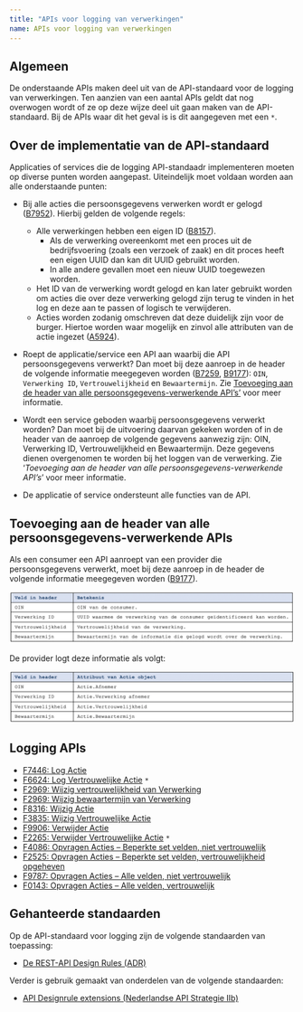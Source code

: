 ```yaml
---
title: "APIs voor logging van verwerkingen"
name: APIs voor logging van verwerkingen
---
```

## Algemeen
De onderstaande APIs maken deel uit van de API-standaard voor de logging van verwerkingen. Ten aanzien van een aantal APIs geldt dat nog overwogen wordt of ze op deze wijze deel uit gaan maken van de API-standaard. Bij de APIs waar dit het geval is is dit aangegeven met een `*`.

## Over de implementatie van de API-standaard
Applicaties of services die de logging API-standaadr implementeren moeten op diverse punten worden aangepast. Uiteindelijk  moet voldaan worden aan alle onderstaande punten:

- Bij alle acties die persoonsgegevens verwerken wordt er gelogd ([B7952](../achtergronddocumentatie/ontwerp/artefacten/7952.md)). Hierbij gelden de volgende regels:
    - Alle verwerkingen hebben een eigen ID ([B8157](../achtergronddocumentatie/ontwerp/artefacten/8157.md)).
        - Als de verwerking overeenkomt met een proces uit de bedrijfsvoering (zoals een verzoek of zaak) en dit proces heeft een eigen UUID dan kan dit UUID gebruikt worden.
        - In alle andere gevallen moet een nieuw UUID toegewezen worden.
    - Het ID van de verwerking wordt gelogd en kan later gebruikt worden om acties die over deze verwerking gelogd zijn terug te vinden in het log en deze aan te passen of logisch te verwijderen.
    - Acties worden zodanig omschreven dat deze duidelijk zijn voor de burger. Hiertoe worden waar mogelijk en zinvol alle attributen van de actie ingezet ([A5924](../achtergronddocumentatie/ontwerp/artefacten/5924.md)).

- Roept de applicatie/service een API aan waarbij die API persoonsgegevens verwerkt? Dan moet bij deze aanroep in de header de volgende informatie meegegeven worden ([B7259](../achtergronddocumentatie/ontwerp/artefacten/7259.md), [B9177](../achtergronddocumentatie/ontwerp/artefacten/9177.md)): `OIN`, `Verwerking ID`, `Vertrouwelijkheid` en `Bewaartermijn`. Zie [Toevoeging aan de header van alle persoonsgegevens-verwerkende API’s’](https://github.com/VNG-Realisatie/gemma-verwerkingenlogging/blob/master/docs/_content/api/index.md#toevoeging-aan-de-header-van-alle-persoonsgegevens-verwerkende-apis) voor meer informatie.

-  Wordt een service geboden waarbij persoonsgegevens verwerkt worden? Dan moet bij de uitvoering daarvan gekeken worden of in de header van de aanroep de volgende gegevens aanwezig zijn: OIN, Verwerking ID, Vertrouwelijkheid en Bewaartermijn. Deze gegevens dienen overgenomen te worden bij het loggen van de verwerking. Zie ‘*Toevoeging aan de header van alle persoonsgegevens-verwerkende API’s*’ voor meer informatie.
- De applicatie of service ondersteunt alle functies van de API.

## Toevoeging aan de header van alle persoonsgegevens-verwerkende APIs
Als een consumer een API aanroept van een provider die persoonsgegevens verwerkt, moet bij deze aanroep in de header de volgende informatie meegegeven worden ([B9177](../achtergronddocumentatie/ontwerp/artefacten/9177.md)).

<img src="./_assets/api_1.png" alt="" width="700"/>

De provider logt deze informatie als volgt:

<img src="./_assets/api_2.png" alt="" width="700"/>

## Logging APIs
- [F7446: Log Actie](../achtergronddocumentatie/ontwerp/artefacten/7446.md)
- [F6624: Log Vertrouwelijke Actie](../achtergronddocumentatie/ontwerp//artefacten/6624.md) `*` 
- [F2969: Wijzig vertrouwelijkheid van Verwerking](../achtergronddocumentatie/ontwerp//artefacten/2969.md)
- [F2969: Wijzig bewaartermijn van Verwerking](../achtergronddocumentatie/ontwerp//artefacten/2969.md)
- [F8316: Wijzig Actie](../achtergronddocumentatie/ontwerp//artefacten/8316.md)
- [F3835: Wijzig Vertrouwelijke Actie](../achtergronddocumentatie/ontwerp//artefacten/3835.md)
- [F9906: Verwijder Actie](../achtergronddocumentatie/ontwerp//artefacten/9906.md)
- [F2265: Verwijder Vertrouwelijke Actie](../achtergronddocumentatie/ontwerp//artefacten/2265.md) `*` 
- [F4086: Opvragen Acties – Beperkte set velden, niet vertrouwelijk](../achtergronddocumentatie/ontwerp//artefacten/4086.md)
- [F2525: Opvragen Acties – Beperkte set velden, vertrouwelijkheid opgeheven](../achtergronddocumentatie/ontwerp//artefacten/2525.md)
- [F9787: Opvragen Acties – Alle velden, niet vertrouwelijk](../achtergronddocumentatie/ontwerp//artefacten/9787.md)
- [F0143: Opvragen Acties – Alle velden, vertrouwelijk](../achtergronddocumentatie/ontwerp//artefacten/0143.md)


## Gehanteerde standaarden
Op de API-standaard voor logging zijn de volgende standaarden van toepassing:
-	[De REST-API Design Rules (ADR)](https://forumstandaardisatie.nl/open-standaarden/rest-api-design-rules)

Verder is gebruik gemaakt van onderdelen van de volgende standaarden:
-	[API Designrule extensions (Nederlandse API Strategie IIb)](https://docs.geostandaarden.nl/api/API-Strategie-ext/)
